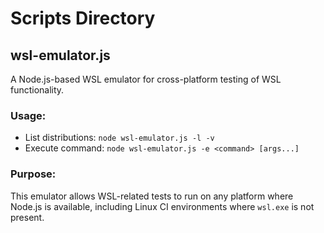 # Scripts Directory

## wsl-emulator.js

A Node.js-based WSL emulator for cross-platform testing of WSL functionality.

### Usage:
- List distributions: `node wsl-emulator.js -l -v`
- Execute command: `node wsl-emulator.js -e <command> [args...]`

### Purpose:
This emulator allows WSL-related tests to run on any platform where Node.js is available, including Linux CI environments where `wsl.exe` is not present.
